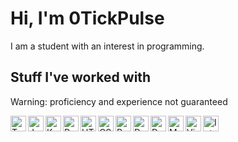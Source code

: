# Hi, I'm 0TickPulse

<!--
**0tickpulse/0tickpulse** is a ✨ _special_ ✨ repository because its `README.md` (this file) appears on your GitHub profile.

Here are some ideas to get you started:

- 🔭 I’m currently working on ...
- 🌱 I’m currently learning ...
- 👯 I’m looking to collaborate on ...
- 🤔 I’m looking for help with ...
- 💬 Ask me about ...
- 📫 How to reach me: ...
- 😄 Pronouns: ...
- ⚡ Fun fact: ...
-->

I am a student with an interest in programming.

## Stuff I've worked with

Warning: proficiency and experience not guaranteed

<img align="left" alt="Typescript"         width="25px" src="https://upload.wikimedia.org/wikipedia/commons/f/f5/Typescript.svg" />
<img align="left" alt="Java"               width="25px" src="https://upload.wikimedia.org/wikipedia/en/3/30/Java_programming_language_logo.svg" />
<img align="left" alt="Kotlin"             width="25px" src="https://imgs.search.brave.com/napcFxtabpiW8O0BcKMg7YqrHKiOohd_5LhlnYJ8aK4/rs:fit:560:320:1/g:ce/aHR0cHM6Ly91cGxv/YWQud2lraW1lZGlh/Lm9yZy93aWtpcGVk/aWEvY29tbW9ucy8w/LzA2L0tvdGxpbl9J/Y29uLnN2Zw.svg" />
<img align="left" alt="Rust"               width="25px" src="https://upload.wikimedia.org/wikipedia/commons/d/d5/Rust_programming_language_black_logo.svg" />
<img align="left" alt="HTML"               width="25px" src="https://upload.wikimedia.org/wikipedia/commons/6/61/HTML5_logo_and_wordmark.svg" />
<img align="left" alt="CSS"                width="25px" src="https://upload.wikimedia.org/wikipedia/commons/d/d5/CSS3_logo_and_wordmark.svg" />
<img align="left" alt="React"              width="25px" src="https://upload.wikimedia.org/wikipedia/commons/3/30/React_Logo_SVG.svg" />
<img align="left" alt="Docusaurus"         width="25px" src="https://docusaurus.io/img/docusaurus_keytar.svg" />
<img align="left" alt="DenizenScript"      width="25px" src="https://www.spigotmc.org/data/resource_icons/21/21039.jpg?1540950141" />
<img align="left" alt="Mythic"             width="25px" src="https://mythiccraft.io/data/resource_icons/0/1.jpg?1615452512" />
<img align="left" alt="Visual Studio Code" width="25px" src="https://upload.wikimedia.org/wikipedia/commons/9/9a/Visual_Studio_Code_1.35_icon.svg" />
<img align="left" alt="Intellij IDEA"      width="25px" src="https://upload.wikimedia.org/wikipedia/commons/9/9c/IntelliJ_IDEA_Icon.svg" />
